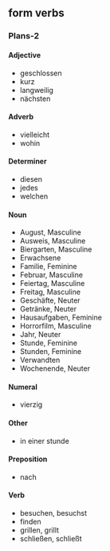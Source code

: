 ## form verbs
### Plans-2
#### Adjective
- geschlossen
- kurz
- langweilig
- nächsten
#### Adverb
- vielleicht
- wohin
#### Determiner
- diesen
- jedes
- welchen
#### Noun
- August, Masculine
- Ausweis, Masculine
- Biergarten, Masculine
- Erwachsene
- Familie, Feminine
- Februar, Masculine
- Feiertag, Masculine
- Freitag, Masculine
- Geschäfte, Neuter
- Getränke, Neuter
- Hausaufgaben, Feminine
- Horrorfilm, Masculine
- Jahr, Neuter
- Stunde, Feminine
- Stunden, Feminine
- Verwandten
- Wochenende, Neuter
#### Numeral
- vierzig
#### Other
- in einer stunde
#### Preposition
- nach
#### Verb
- besuchen, besuchst
- finden
- grillen, grillt
- schließen, schließt

